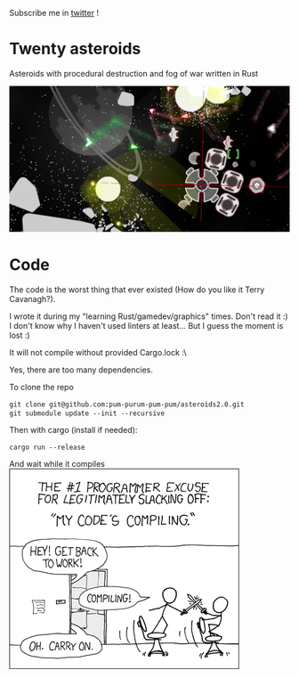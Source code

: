 Subscribe me in [twitter](https://twitter.com/VladZhukov0) !
# Twenty asteroids
Asteroids with procedural destruction and fog of war written in Rust

![twenty asteroids](cover.png "Twenty asteroids")

# Code
The code is the worst thing that ever existed (How do you like it Terry Cavanagh?). 

I wrote it during my "learning Rust/gamedev/graphics" times. Don't read it :) I don't know why I haven't used linters at least... But I guess the moment is lost :)

It will not compile without provided Cargo.lock :\ 

Yes, there are too many dependencies.

To clone the repo
```
git clone git@github.com:pum-purum-pum-pum/asteroids2.0.git
git submodule update --init --recursive
```

Then with cargo (install if needed):
```
cargo run --release
```
And wait while it compiles 
![twenty asteroids](compiling.png "compiles :) ")